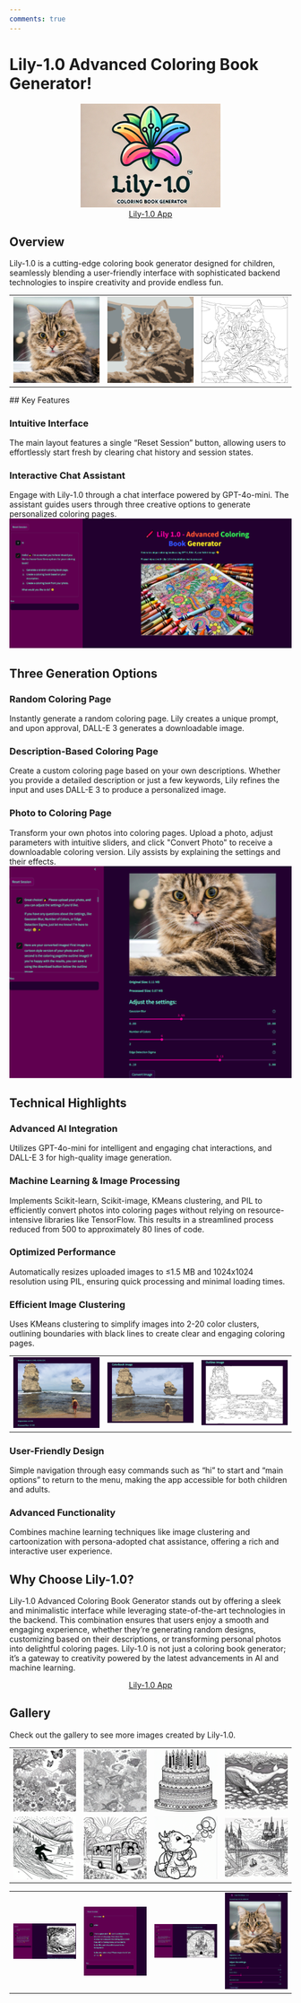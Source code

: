 ```yaml
---
comments: true
---
```

# Lily-1.0 Advanced Coloring Book Generator!
<div style="text-align: center;">
  <img src="images/lily_logo_google.png" alt="Lily-1.0 Logo" title="Lily-1.0 Logo">
  <br>
  <a href="https://lily-1-0-app-e5maz.ondigitalocean.app/" class="md-button md-button--primary">Lily-1.0 App</a>
</div>

## Overview

Lily-1.0 is a cutting-edge coloring book generator designed for children, seamlessly blending a user-friendly interface with sophisticated backend technologies to inspire creativity and provide endless fun.

<table>
  <tr>
    <td><a href="images/cat_2.jpg" target="_blank"><img src="images/cat_2.jpg" alt="cat_2" width="100%"></a></td>
    <td><a href="images/cat_2_colorbook_image.png" target="_blank"><img src="images/cat_2_colorbook_image.png" alt="cat_2_colorbook_image" width="100%"></a></td>
    <td><a href="images/cat_2_outline_image.png" target="_blank"><img src="images/cat_2_outline_image.png" alt="cat_2_outline_image" width="100%"></a></td>
  </tr>
</table>
## Key Features

### Intuitive Interface

The main layout features a single “Reset Session” button, allowing users to effortlessly start fresh by clearing chat history and session states.

### Interactive Chat Assistant

Engage with Lily-1.0 through a chat interface powered by GPT-4o-mini. The assistant guides users through three creative options to generate personalized coloring pages.
![Home Screen](images/home_screen.png "Home Screen")
## Three Generation Options

### Random Coloring Page

Instantly generate a random coloring page. Lily creates a unique prompt, and upon approval, DALL-E 3 generates a downloadable image.

### Description-Based Coloring Page

Create a custom coloring page based on your own descriptions. Whether you provide a detailed description or just a few keywords, Lily refines the input and uses DALL-E 3 to produce a personalized image.

### Photo to Coloring Page

Transform your own photos into coloring pages. Upload a photo, adjust parameters with intuitive sliders, and click "Convert Photo" to receive a downloadable coloring version. Lily assists by explaining the settings and their effects.
![adjustments_2](images/adjustments_2.png "adjustments_2")

## Technical Highlights

### Advanced AI Integration

Utilizes GPT-4o-mini for intelligent and engaging chat interactions, and DALL-E 3 for high-quality image generation.

### Machine Learning & Image Processing

Implements Scikit-learn, Scikit-image, KMeans clustering, and PIL to efficiently convert photos into coloring pages without relying on resource-intensive libraries like TensorFlow. This results in a streamlined process reduced from 500 to approximately 80 lines of code.

### Optimized Performance

Automatically resizes uploaded images to ≤1.5 MB and 1024x1024 resolution using PIL, ensuring quick processing and minimal loading times.

### Efficient Image Clustering

Uses KMeans clustering to simplify images into 2-20 color clusters, outlining boundaries with black lines to create clear and engaging coloring pages.
<table style="width:100%">
  <tr>
    <td style="width:33.33%"><a href="images/ocean_original.png" target="_blank"><img src="images/ocean_original.png" alt="ocean_original" style="width:100%"></a></td>
    <td style="width:33.33%"><a href="images/ocean_colorbook.png" target="_blank"><img src="images/ocean_colorbook.png" alt="ocean_colorbook" style="width:100%"></a></td>
    <td style="width:33.33%"><a href="images/ocean_outline.png" target="_blank"><img src="images/ocean_outline.png" alt="ocean_outline" style="width:100%"></a></td>
  </tr>
</table>

### User-Friendly Design

Simple navigation through easy commands such as “hi” to start and “main options” to return to the menu, making the app accessible for both children and adults.

### Advanced Functionality

Combines machine learning techniques like image clustering and cartoonization with persona-adopted chat assistance, offering a rich and interactive user experience.

## Why Choose Lily-1.0?

Lily-1.0 Advanced Coloring Book Generator stands out by offering a sleek and minimalistic interface while leveraging state-of-the-art technologies in the backend. This combination ensures that users enjoy a smooth and engaging experience, whether they’re generating random designs, customizing based on their descriptions, or transforming personal photos into delightful coloring pages. Lily-1.0 is not just a coloring book generator; it’s a gateway to creativity powered by the latest advancements in AI and machine learning.

<div style="text-align: center;">
  <a href="https://lily-1-0-app-e5maz.ondigitalocean.app/" class="md-button md-button--primary">Lily-1.0 App</a>
</div>

## Gallery

Check out the gallery to see more images created by Lily-1.0.


<table>
  <tr>
    <td><a href="images/coloring_page_1.png" target="_blank"><img src="images/coloring_page_1.png" alt="coloring_page_1" width="150"></a></td>
    <td><a href="images/coloring_page_2.png" target="_blank"><img src="images/coloring_page_2.png" alt="coloring_page_2" width="150"></a></td>
    <td><a href="images/coloring_page_3.png" target="_blank"><img src="images/coloring_page_3.png" alt="coloring_page_3" width="150"></a></td>
    <td><a href="images/coloring_page_4.png" target="_blank"><img src="images/coloring_page_4.png" alt="coloring_page_4" width="150"></a></td>
  </tr>
  <tr>
    <td><a href="images/coloring_page_5.png" target="_blank"><img src="images/coloring_page_5.png" alt="coloring_page_5" width="150"></a></td>
    <td><a href="images/coloring_page_6.png" target="_blank"><img src="images/coloring_page_6.png" alt="coloring_page_6" width="150"></a></td>
    <td><a href="images/coloring_page_7.png" target="_blank"><img src="images/coloring_page_7.png" alt="coloring_page_7" width="150"></a></td>
    <td><a href="images/coloring_page_8.png" target="_blank"><img src="images/coloring_page_8.png" alt="coloring_page_8" width="150"></a></td>
  </tr>
</table>

<table>
  <tr>
    <td><a href="images/Lion.png" target="_blank"><img src="images/Lion.png" alt="Lion" width="150"></a></td>
    <td><a href="images/chat_example.png" target="_blank"><img src="images/chat_example.png" alt="chat_example" width="150"></a></td>
    <td><a href="images/castle_image.png" target="_blank"><img src="images/castle_image.png" alt="castle_image" width="150"></a></td>
    <td><a href="images/adjustments.png" target="_blank"><img src="images/adjustments.png" alt="adjustments" width="150"></a></td>
  </tr>
</table>
